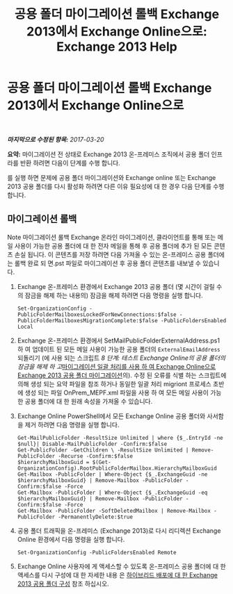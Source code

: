 ﻿---
title: '공용 폴더 마이그레이션 롤백 Exchange 2013에서 Exchange Online으로: Exchange 2013 Help'
TOCTitle: 공용 폴더 마이그레이션 롤백 Exchange 2013에서 Exchange Online으로
ms:assetid: bcd54aa0-aa45-4c68-b504-1475842d4b96
ms:mtpsurl: https://technet.microsoft.com/ko-kr/library/Mt798259(v=EXCHG.150)
ms:contentKeyID: 74432740
ms.date: 05/22/2018
mtps_version: v=EXCHG.150
ms.translationtype: MT
---

# 공용 폴더 마이그레이션 롤백 Exchange 2013에서 Exchange Online으로

 

_**마지막으로 수정된 항목:** 2017-03-20_

**요약:**  마이그레이션 전 상태로 Exchange 2013 온-프레미스 조직에서 공용 폴더 인프라를 반환 하려면 다음이 단계를 수행 합니다.

를 실행 하면 문제에 공용 폴더 마이그레이션와 Exchange online 또는 Exchange 2013 공용 폴더를 다시 활성화 하려면 다른 이유 필요성에 대 한 경우 다음 단계를 수행 합니다.

## 마이그레이션 롤백

Note 마이그레이션 롤백 Exchange 온라인 마이그레이션, 클라이언트를 통해 또는 메일 사용이 가능한 공용 폴더에 대 한 전자 메일을 통해 후 공용 폴더에 추가 된 모든 콘텐츠 손실 됩니다. 이 콘텐츠를 저장 하려면 다음 가져올 수 있는 온-프레미스 공용 폴더에는 롤백 완료 되 면.pst 파일로 마이그레이션 후 공용 폴더 콘텐츠를 내보낼 수 있습니다.

1.  Exchange 온-프레미스 환경에서 Exchange 2013 공용 폴더 (몇 시간이 걸릴 수의 잠금을 해제 하는 내용의) 잠금을 해제 하려면 다음 명령을 실행 합니다.
    
        Set-OrganizationConfig -PublicFolderMailboxesLockedForNewConnections:$false -PublicFolderMailboxesMigrationComplete:$false -PublicFoldersEnabled Local 

2.  Exchange 온-프레미스 환경에서 SetMailPublicFolderExternalAddress.ps1 하 여 업데이트 된 모든 메일 사용이 가능한 공용 폴더의 `ExternalEmailAddress` 되돌리기 (에 사용 되는 스크립트 *8 단계: 테스트 Exchange Online의 공용 폴더의 잠금을 해제 하 고*[마이그레이션 일괄 처리를 사용 하 여 Exchange Online으로 Exchange 2013 공용 폴더 마이그레이션](use-batch-migration-to-migrate-exchange-2013-public-folders-to-exchange-online-exchange-online-help.md)의). 수정 된 오류를 식별 하는 스크립트에 의해 생성 되는 요약 파일을 참조 하거나 동일한 일괄 처리 migriont 프로세스 초반에 생성 되는 파일 OnPrem\_MEPF.xml 파일을 사용 하 여 모든 메일 사용이 가능한 공용 폴더에 대 한 원래 속성을 가져올 수 있습니다.

3.  Exchange Online PowerShell에서 모든 Exchange Online 공용 폴더와 사서함을 제거 하려면 다음 명령을 실행 합니다.
    
        Get-MailPublicFolder -ResultSize Unlimited | where {$_.EntryId -ne $null}| Disable-MailPublicFolder -Confirm:$false 
        Get-PublicFolder -GetChildren \ -ResultSize Unlimited | Remove-PublicFolder -Recurse -Confirm:$false
        $hierarchyMailboxGuid = $(Get-OrganizationConfig).RootPublicFolderMailbox.HierarchyMailboxGuid
        Get-Mailbox -PublicFolder | Where-Object {$_.ExchangeGuid -ne $hierarchyMailboxGuid} | Remove-Mailbox -PublicFolder -Confirm:$false -Force
        Get-Mailbox -PublicFolder | Where-Object {$_.ExchangeGuid -eq $hierarchyMailboxGuid} | Remove-Mailbox -PublicFolder -Confirm:$false -Force
        Get-Mailbox -PublicFolder -SoftDeletedMailbox | Remove-Mailbox -PublicFolder -PermanentlyDelete:$true

4.  공용 폴더 트래픽을 온-프레미스 (Exchange 2013)로 다시 리디렉션 Exchange Online 환경에서 다음 명령을 실행 합니다.
    
        Set-OrganizationConfig -PublicFoldersEnabled Remote

5.  Exchange Online 사용자에 게 액세스할 수 있도록 온-프레미스 공용 폴더에 대 한 액세스를 다시 구성에 대 한 자세한 내용 은 [하이브리드 배포에 대 한 Exchange 2013 공용 폴더 구성](configure-exchange-2013-public-folders-for-a-hybrid-deployment-exchange-2013-help.md) 참조 하십시오.

